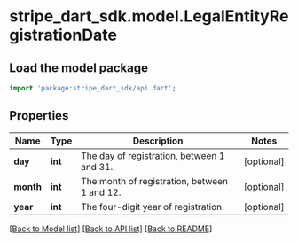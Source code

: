 # stripe_dart_sdk.model.LegalEntityRegistrationDate

## Load the model package
```dart
import 'package:stripe_dart_sdk/api.dart';
```

## Properties
Name | Type | Description | Notes
------------ | ------------- | ------------- | -------------
**day** | **int** | The day of registration, between 1 and 31. | [optional] 
**month** | **int** | The month of registration, between 1 and 12. | [optional] 
**year** | **int** | The four-digit year of registration. | [optional] 

[[Back to Model list]](../README.md#documentation-for-models) [[Back to API list]](../README.md#documentation-for-api-endpoints) [[Back to README]](../README.md)


